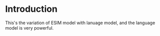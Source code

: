 # Introduction
This's the variation of ESIM model with lanuage model, and the language model is very powerful.
